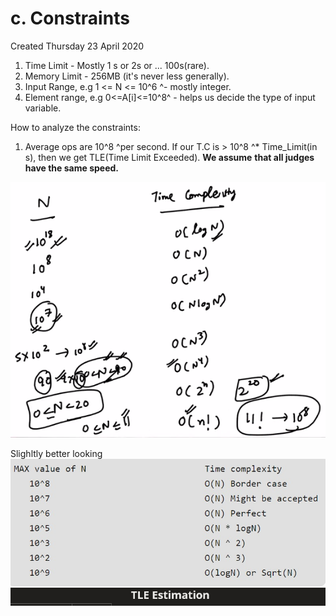 # c. Constraints
Created Thursday 23 April 2020


1. Time Limit - Mostly 1 s or 2s or ... 100s(rare).
2. Memory Limit - 256MB (it's never less generally).
3. Input Range, e.g 1 <= N <= 10^6 ^- mostly integer.
4. Element range, e.g 0<=A[i]<=10^8^ - helps us decide the type of input variable.

How to analyze the constraints:

1. Average ops are 10^8 ^per second. If our T.C is > 10^8 ^* Time_Limit(in s), then we get TLE(Time Limit Exceeded). **We assume** **that all judges have the same speed.**

![](c._Constraints/Selection_093.png)

Slighltly better looking
![](c._Constraints/IMG-20200413-WA0002.jpg)

